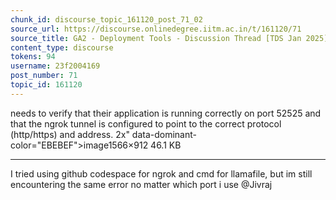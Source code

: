```yaml
---
chunk_id: discourse_topic_161120_post_71_02
source_url: https://discourse.onlinedegree.iitm.ac.in/t/161120/71
source_title: GA2 - Deployment Tools - Discussion Thread [TDS Jan 2025]
content_type: discourse
tokens: 94
username: 23f2004169
post_number: 71
topic_id: 161120
---
```


 needs to verify that their application is running correctly on port 52525 and that the ngrok tunnel is configured to point to the correct protocol (http/https) and address. 2x" data-dominant-color="EBEBEF">image1566×912 46.1 KB

---

I tried using github codespace for ngrok and cmd for llamafile, but im still encountering the same error no matter which port i use @Jivraj
